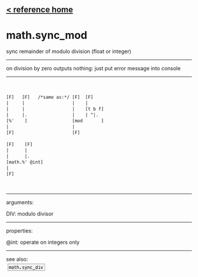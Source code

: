 [< reference home](ceammc_lib.html)
---

# math.sync_mod


sync remainder of modulo division (float or integer)

---

on division by zero outputs nothing: just put error message into console<br>


---


```


[F]   [F]   /*same as:*/ [F]  [F]
|     |                  |    |
|     |                  |    [t b f]
|     |.                 |    | ^|.
[%'    ]                 [mod       ]
|                        |
[F]                      [F]

[F]    [F]
|      |
|      |.
[math.%' @int]
|
[F]

            
```

---
arguments:

DIV: modulo divisor<br>

---
properties:

@int: operate on integers only<br>

---
see also:<br>
[![math.sync_div](img/object_math.sync_div.png)](math.sync_div.html)
